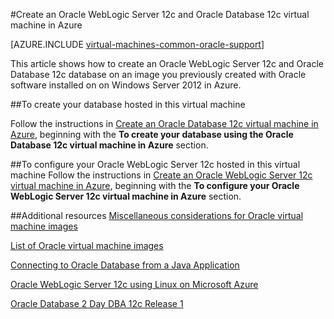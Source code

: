 <properties
	pageTitle="Oracle WebLogic Server and Database VM | Microsoft Azure"
	description="Create an Oracle WebLogic Server 12c and Oracle Database 12c Azure image running on Windows Server 2012, using Resource Manager deployment model."
	services="virtual-machines-windows"
	authors="rickstercdn"
	manager="timlt"
	documentationCenter=""
	tags="azure-resource-manager"/>

<tags
	ms.service="virtual-machines-windows"
	ms.devlang="na"
	ms.topic="article"
	ms.tgt_pltfrm="vm-windows"
	ms.workload="infrastructure-services"
	ms.date="05/17/2016"
	ms.author="rickstercdn" />

#Create an Oracle WebLogic Server 12c and Oracle Database 12c virtual machine in Azure

[AZURE.INCLUDE [virtual-machines-common-oracle-support](../../includes/virtual-machines-common-oracle-support.md)]

This article shows how to create an Oracle WebLogic Server 12c and Oracle Database 12c database on an image you previously created with Oracle software installed on on Windows Server 2012 in Azure. 

##To create your database hosted in this virtual machine

Follow the instructions in [Create an Oracle Database 12c virtual machine in Azure](virtual-machines-windows-classic-create-oracle-database.md), beginning with the **To create your database using the Oracle Database 12c virtual machine in Azure** section.

##To configure your Oracle WebLogic Server 12c hosted in this virtual machine
Follow the instructions in [Create an Oracle WebLogic Server 12c virtual machine in Azure](virtual-machines-windows-create-oracle-weblogic-server-12c.md), beginning with the **To configure your Oracle WebLogic Server 12c virtual machine in Azure** section.

##Additional resources
[Miscellaneous considerations for Oracle virtual machine images](virtual-machines-windows-classic-oracle-considerations.md)

[List of Oracle virtual machine images](virtual-machines-linux-classic-oracle-images.md)

[Connecting to Oracle Database from a Java Application](http://docs.oracle.com/cd/E11882_01/appdev.112/e12137/getconn.htm#TDPJD136)

[Oracle WebLogic Server 12c using Linux on Microsoft Azure](http://www.oracle.com/technetwork/middleware/weblogic/learnmore/oracle-weblogic-on-azure-wp-2020930.pdf)

[Oracle Database 2 Day DBA 12c Release 1](http://docs.oracle.com/cd/E16655_01/server.121/e17643/toc.htm)
